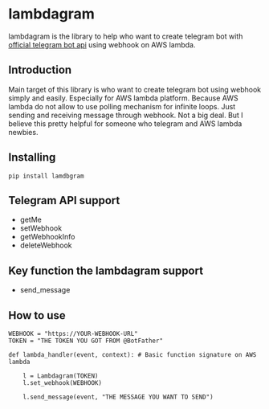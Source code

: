 # lambdagram

lambdagram is the library to help who want to create telegram bot with [official telegram bot api](https://core.telegram.org/bots/api) using webhook on AWS lambda.
   
## Introduction

Main target of this library is who want to create telegram bot using webhook simply and easily. Especially for AWS lambda platform. Because AWS lambda do not allow to use polling mechanism for infinite loops. Just sending and receiving message through webhook. Not a big deal. But I believe this pretty helpful for someone who telegram and AWS lambda newbies.

## Installing

~~~
pip install lamdbgram
~~~  

## Telegram API support

- getMe
- setWebhook
- getWebhookInfo
- deleteWebhook

## Key function the lambdagram support

- send_message

## How to use

~~~
WEBHOOK = "https://YOUR-WEBHOOK-URL"
TOKEN = "THE TOKEN YOU GOT FROM @BotFather"
  
def lambda_handler(event, context): # Basic function signature on AWS lambda 
    
    l = Lambdagram(TOKEN)
    l.set_webhook(WEBHOOK)
    
    l.send_message(event, "THE MESSAGE YOU WANT TO SEND")
~~~

 